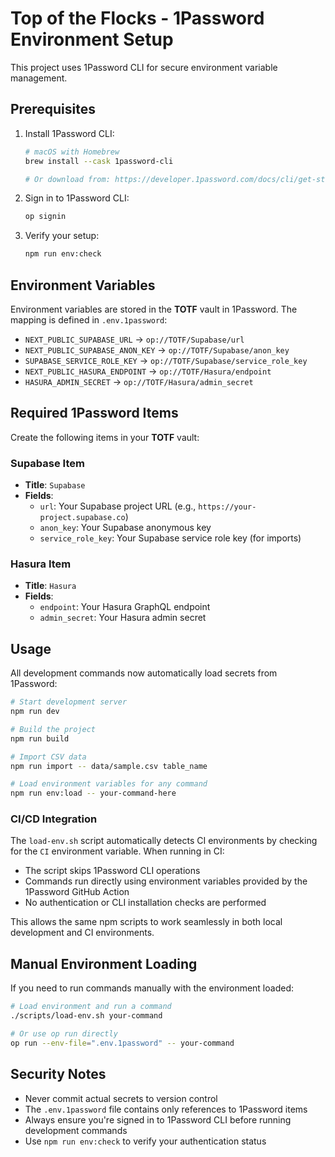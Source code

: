 # Top of the Flocks - 1Password Environment Setup

This project uses 1Password CLI for secure environment variable management.

## Prerequisites

1. Install 1Password CLI:
   ```bash
   # macOS with Homebrew
   brew install --cask 1password-cli

   # Or download from: https://developer.1password.com/docs/cli/get-started/#install
   ```

2. Sign in to 1Password CLI:
   ```bash
   op signin
   ```

3. Verify your setup:
   ```bash
   npm run env:check
   ```

## Environment Variables

Environment variables are stored in the **TOTF** vault in 1Password. The mapping is defined in `.env.1password`:

- `NEXT_PUBLIC_SUPABASE_URL` → `op://TOTF/Supabase/url`
- `NEXT_PUBLIC_SUPABASE_ANON_KEY` → `op://TOTF/Supabase/anon_key`
- `SUPABASE_SERVICE_ROLE_KEY` → `op://TOTF/Supabase/service_role_key`
- `NEXT_PUBLIC_HASURA_ENDPOINT` → `op://TOTF/Hasura/endpoint`
- `HASURA_ADMIN_SECRET` → `op://TOTF/Hasura/admin_secret`

## Required 1Password Items

Create the following items in your **TOTF** vault:

### Supabase Item
- **Title**: `Supabase`
- **Fields**:
  - `url`: Your Supabase project URL (e.g., `https://your-project.supabase.co`)
  - `anon_key`: Your Supabase anonymous key
  - `service_role_key`: Your Supabase service role key (for imports)

### Hasura Item
- **Title**: `Hasura`
- **Fields**:
  - `endpoint`: Your Hasura GraphQL endpoint
  - `admin_secret`: Your Hasura admin secret

## Usage

All development commands now automatically load secrets from 1Password:

```bash
# Start development server
npm run dev

# Build the project
npm run build

# Import CSV data
npm run import -- data/sample.csv table_name

# Load environment variables for any command
npm run env:load -- your-command-here
```

### CI/CD Integration

The `load-env.sh` script automatically detects CI environments by checking for the `CI` environment variable. When running in CI:

- The script skips 1Password CLI operations
- Commands run directly using environment variables provided by the 1Password GitHub Action
- No authentication or CLI installation checks are performed

This allows the same npm scripts to work seamlessly in both local development and CI environments.

## Manual Environment Loading

If you need to run commands manually with the environment loaded:

```bash
# Load environment and run a command
./scripts/load-env.sh your-command

# Or use op run directly
op run --env-file=".env.1password" -- your-command
```

## Security Notes

- Never commit actual secrets to version control
- The `.env.1password` file contains only references to 1Password items
- Always ensure you're signed in to 1Password CLI before running development commands
- Use `npm run env:check` to verify your authentication status
